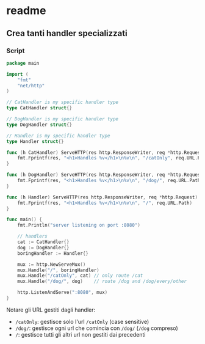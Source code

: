 # readme

## Crea tanti handler specializzati

### Script

```Go
package main

import (
	"fmt"
	"net/http"
)

// CatHandler is my specific handler type
type CatHandler struct{}

// DogHandler is my specific handler type
type DogHandler struct{}

// Handler is my specific handler type
type Handler struct{}

func (h CatHandler) ServeHTTP(res http.ResponseWriter, req *http.Request) {
	fmt.Fprintf(res, "<h1>Handles %v</h1>\n%v\n", "/catOnly", req.URL.Path)
}

func (h DogHandler) ServeHTTP(res http.ResponseWriter, req *http.Request) {
	fmt.Fprintf(res, "<h1>Handles %v</h1>\n%v\n", "/dog/", req.URL.Path)
}

func (h Handler) ServeHTTP(res http.ResponseWriter, req *http.Request) {
	fmt.Fprintf(res, "<h1>Handles %v</h1>\n%v\n", "/", req.URL.Path)
}

func main() {
	fmt.Println("server listening on port :8080")

	// handlers
	cat := CatHandler{}
	dog := DogHandler{}
	boringHandler := Handler{}

	mux := http.NewServeMux()
	mux.Handle("/", boringHandler)
	mux.Handle("/catOnly", cat) // only route /cat
	mux.Handle("/dog/", dog)    // route /dog and /dog/every/other

	http.ListenAndServe(":8080", mux)
}
```

Notare gli URL gestiti dagli handler:

- `/catOnly`: gestisce solo l'url `/catOnly` (case sensitive)
- `/dog/`: gestisce ogni url che comincia con `/dog/` (`/dog` compreso)
- `/`: gestisce tutti gli altri url non gestiti dai precedenti
